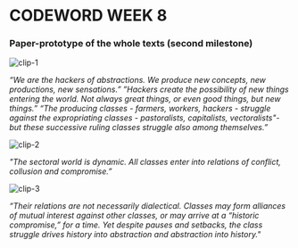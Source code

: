 # CODEWORD WEEK 8

### Paper-prototype of the whole texts (second milestone)

![clip-1](https://user-images.githubusercontent.com/68975607/93290116-928c7600-f812-11ea-9fe1-544810dd423c.gif)

*“We are the hackers of abstractions. We produce new concepts, new productions, new sensations.”  ”Hackers create the possibility of new things entering the world. Not always great things, or even good things, but new things.”
“The producing classes - farmers, workers, hackers - struggle against the expropriating classes - pastoralists, capitalists, vectoralists"-but these successive ruling classes struggle also among themselves.”*
 
![clip-2](https://user-images.githubusercontent.com/68975607/93290118-94563980-f812-11ea-8dbd-5e43043389b6.gif)

*"The sectoral world is dynamic. All classes enter into relations of conflict, collusion and compromise.”*

![clip-3](https://user-images.githubusercontent.com/68975607/93290119-95876680-f812-11ea-91a3-1fcbaa414cba.gif)

*“Their relations are not necessarily dialectical. Classes may form alliances of mutual interest against other classes, or may arrive at a “historic compromise,” for a time. Yet despite pauses and setbacks, the class struggle drives history into abstraction and abstraction into history."*
